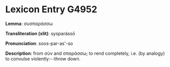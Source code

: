 # Lexicon Entry G4952

**Lemma**: συσπαράσσω

**Transliteration (xlit)**: sysparássō

**Pronunciation**: soos-par-as'-so

**Description**:
from σύν and σπαράσσω; to rend completely, i.e. (by analogy) to convulse violently:--throw down.
